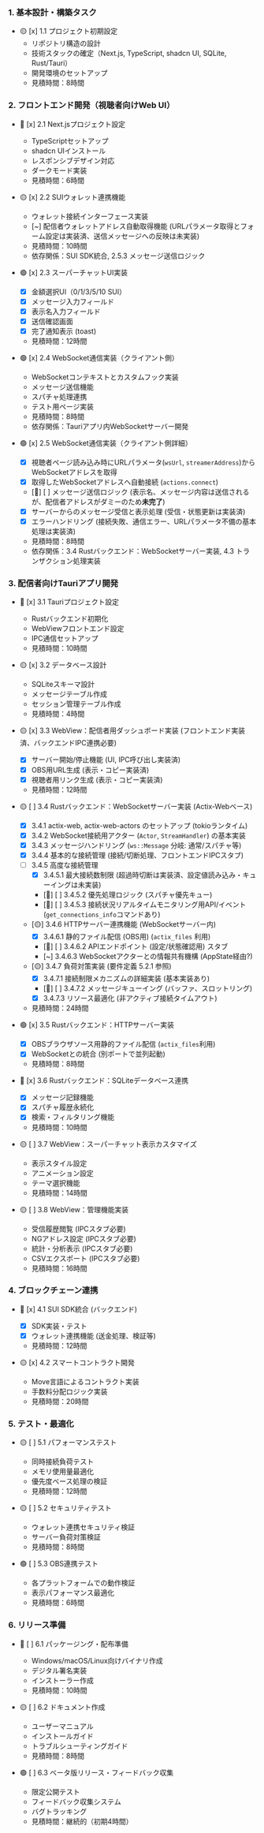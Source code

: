 ### 1. 基本設計・構築タスク

- 🟡 [x] 1.1 プロジェクト初期設定
  - リポジトリ構造の設計
  - 技術スタックの確定（Next.js, TypeScript, shadcn UI, SQLite, Rust/Tauri）
  - 開発環境のセットアップ
  - 見積時間：8時間

### 2. フロントエンド開発（視聴者向けWeb UI）

- 🔴 [x] 2.1 Next.jsプロジェクト設定
  - TypeScriptセットアップ
  - shadcn UIインストール
  - レスポンシブデザイン対応
  - ダークモード実装
  - 見積時間：6時間

- 🟡 [x] 2.2 SUIウォレット連携機能
  - ウォレット接続インターフェース実装
  - [~] 配信者ウォレットアドレス自動取得機能 (URLパラメータ取得とフォーム設定は実装済、送信メッセージへの反映は未実装)
  - 見積時間：10時間
  - 依存関係：SUI SDK統合, 2.5.3 メッセージ送信ロジック

- 🟢 [x] 2.3 スーパーチャットUI実装
  - [x] 金額選択UI（0/1/3/5/10 SUI）
  - [x] メッセージ入力フィールド
  - [x] 表示名入力フィールド
  - [x] 送信確認画面
  - [x] 完了通知表示 (toast)
  - 見積時間：12時間

- 🟢 [x] 2.4 WebSocket通信実装（クライアント側）
  - WebSocketコンテキストとカスタムフック実装
  - メッセージ送信機能
  - スパチャ処理連携
  - テスト用ページ実装
  - 見積時間：8時間
  - 依存関係：Tauriアプリ内WebSocketサーバー開発

- 🟢 [x] 2.5 WebSocket通信実装（クライアント側詳細）
  - [x] 視聴者ページ読み込み時にURLパラメータ(`wsUrl`, `streamerAddress`)からWebSocketアドレスを取得
  - [x] 取得したWebSocketアドレスへ自動接続 (`actions.connect`)
  - [🔴] [ ] メッセージ送信ロジック (表示名、メッセージ内容は送信されるが、配信者アドレスがダミーのため**未完了**)
  - [x] サーバーからのメッセージ受信と表示処理 (受信・状態更新は実装済)
  - [x] エラーハンドリング (接続失敗、通信エラー、URLパラメータ不備の基本処理は実装済)
  - 見積時間：8時間
  - 依存関係：3.4 Rustバックエンド：WebSocketサーバー実装, 4.3 トランザクション処理実装

### 3. 配信者向けTauriアプリ開発

- 🔴 [x] 3.1 Tauriプロジェクト設定
  - Rustバックエンド初期化
  - WebViewフロントエンド設定
  - IPC通信セットアップ
  - 見積時間：10時間

- 🟡 [x] 3.2 データベース設計
  - SQLiteスキーマ設計
  - メッセージテーブル作成
  - セッション管理テーブル作成
  - 見積時間：4時間

- 🟡 [x] 3.3 WebView：配信者用ダッシュボード実装 (フロントエンド実装済、バックエンドIPC連携必要)
  - [x] サーバー開始/停止機能 (UI, IPC呼び出し実装済)
  - [x] OBS用URL生成 (表示・コピー実装済)
  - [x] 視聴者用リンク生成 (表示・コピー実装済)
  - 見積時間：12時間

- 🟡 [ ] 3.4 Rustバックエンド：WebSocketサーバー実装 (Actix-Webベース)
  - [x] 3.4.1 actix-web, actix-web-actors のセットアップ (tokioランタイム)
  - [x] 3.4.2 WebSocket接続用アクター (`Actor`, `StreamHandler`) の基本実装
  - [x] 3.4.3 メッセージハンドリング (`ws::Message` 分岐: 通常/スパチャ等)
  - [x] 3.4.4 基本的な接続管理 (接続/切断処理、フロントエンドIPCスタブ)
  - [ ] 3.4.5 高度な接続管理
    - [x] 3.4.5.1 最大接続数制限 (超過時切断は実装済、設定値読み込み・キューイングは未実装)
    - [🔴] [ ] 3.4.5.2 優先処理ロジック (スパチャ優先キュー)
    - [🔴] [ ] 3.4.5.3 接続状況リアルタイムモニタリング用API/イベント (`get_connections_info`コマンドあり)
  - [🟡] 3.4.6 HTTPサーバー連携機能 (WebSocketサーバー内)
    - [x] 3.4.6.1 静的ファイル配信 (OBS用) (`actix_files` 利用)
    - [🔴] [ ] 3.4.6.2 APIエンドポイント (設定/状態確認用) スタブ
    - [~] 3.4.6.3 WebSocketアクターとの情報共有機構 (AppState経由?)
  - [🟡] 3.4.7 負荷対策実装 (要件定義 5.2.1 参照)
    - [x] 3.4.7.1 接続制限メカニズムの詳細実装 (基本実装あり)
    - [🔴] [ ] 3.4.7.2 メッセージキューイング (バッファ、スロットリング)
    - [x] 3.4.7.3 リソース最適化 (非アクティブ接続タイムアウト)
  - 見積時間：24時間

- 🟢 [x] 3.5 Rustバックエンド：HTTPサーバー実装
  - [x] OBSブラウザソース用静的ファイル配信 (`actix_files`利用)
  - [x] WebSocketとの統合 (別ポートで並列起動)
  - 見積時間：8時間

- 🔴 [x] 3.6 Rustバックエンド：SQLiteデータベース連携
  - [x] メッセージ記録機能
  - [x] スパチャ履歴永続化
  - [x] 検索・フィルタリング機能
  - 見積時間：10時間

- 🟡 [ ] 3.7 WebView：スーパーチャット表示カスタマイズ
  - 表示スタイル設定
  - アニメーション設定
  - テーマ選択機能
  - 見積時間：14時間

- 🟡 [ ] 3.8 WebView：管理機能実装
  - 受信履歴閲覧 (IPCスタブ必要)
  - NGアドレス設定 (IPCスタブ必要)
  - 統計・分析表示 (IPCスタブ必要)
  - CSVエクスポート (IPCスタブ必要)
  - 見積時間：16時間

### 4. ブロックチェーン連携

- 🔴 [x] 4.1 SUI SDK統合 (バックエンド)
  - [x] SDK実装・テスト
  - [x] ウォレット連携機能 (送金処理、検証等)
  - 見積時間：12時間

- 🟡 [x] 4.2 スマートコントラクト開発
  - Move言語によるコントラクト実装
  - 手数料分配ロジック実装
  - 見積時間：20時間

### 5. テスト・最適化

- 🟡 [ ] 5.1 パフォーマンステスト
  - 同時接続負荷テスト
  - メモリ使用量最適化
  - 優先度ベース処理の検証
  - 見積時間：12時間

- 🟡 [ ] 5.2 セキュリティテスト
  - ウォレット連携セキュリティ検証
  - サーバー負荷対策検証
  - 見積時間：8時間

- 🟢 [ ] 5.3 OBS連携テスト
  - 各プラットフォームでの動作検証
  - 表示パフォーマンス最適化
  - 見積時間：6時間

### 6. リリース準備

- 🔴 [ ] 6.1 パッケージング・配布準備
  - Windows/macOS/Linux向けバイナリ作成
  - デジタル署名実装
  - インストーラー作成
  - 見積時間：10時間

- 🟡 [ ] 6.2 ドキュメント作成
  - ユーザーマニュアル
  - インストールガイド
  - トラブルシューティングガイド
  - 見積時間：8時間

- 🟢 [ ] 6.3 ベータ版リリース・フィードバック収集
  - 限定公開テスト
  - フィードバック収集システム
  - バグトラッキング
  - 見積時間：継続的（初期4時間）
